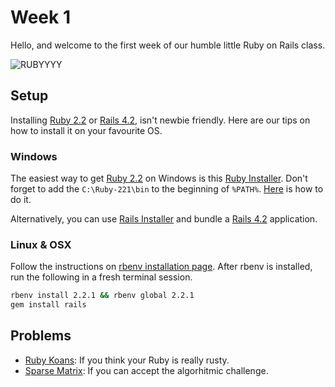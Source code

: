 # Week 1

Hello, and welcome to the first week of our humble little Ruby on Rails class.

![RUBYYYY](https://raw.github.com/HackBulgaria/Ruby-On-Rails-1/master/week1/.ruby.jpg)

## Setup

Installing [Ruby 2.2] or [Rails 4.2], isn't newbie friendly. Here are our tips
on how to install it on your favourite OS.

### Windows

The easiest way to get [Ruby 2.2] on Windows is this [Ruby Installer][]. Don't
forget to add the `C:\Ruby-221\bin` to the beginning of `%PATH%`.
[Here][Windows Path] is how to do it.

Alternatively, you can use [Rails Installer][] and bundle a [Rails 4.2]
application.

### Linux & OSX

Follow the instructions on [rbenv installation page][]. After rbenv is
installed, run the following in a fresh terminal session.

```bash
rbenv install 2.2.1 && rbenv global 2.2.1
gem install rails
```

## Problems

- [Ruby Koans][]: If you think your Ruby is really rusty.
- [Sparse Matrix][]: If you can accept the algorhitmic challenge.

[Rails 4.2]: http://rubyonrails.org
[Ruby 2.2]: https://www.ruby-lang.org
[Ruby Installer]: http://rubyinstaller.org
[Rails Installer]: http://railsinstaller.org
[Windows Path]: http://www.computerhope.com/issues/ch000549.htm
[rbenv installation page]: https://github.com/sstephenson/rbenv#installation
[Ruby Koans]: https://github.com/HackBulgaria/Ruby-on-Rails-1/tree/master/week1/0-enlightenment
[Sparse Matrix]: https://github.com/HackBulgaria/Ruby-on-Rails-1/tree/master/week1/1-sparse-matrix
